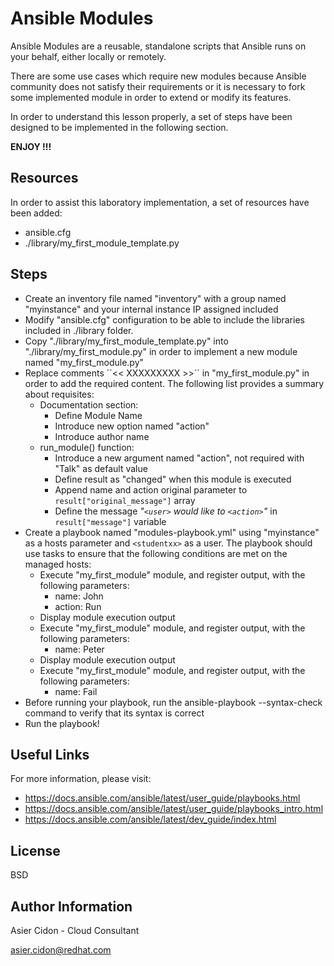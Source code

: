 # Ansible Modules

Ansible Modules are a reusable, standalone scripts that Ansible runs on your behalf, either locally or remotely.

There are some use cases which require new modules because Ansible community does not satisfy their requirements or it is necessary to fork some implemented module in order to extend or modify its features.

In order to understand this lesson properly, a set of steps have been designed to be implemented in the following section.

**ENJOY !!!**

## Resources

In order to assist this laboratory implementation, a set of resources have been added:

-   ansible.cfg 
-   ./library/my_first_module_template.py

## Steps

-   Create an inventory file named "inventory" with a group named "myinstance" and your internal instance IP assigned included
-   Modify "ansible.cfg" configuration to be able to include the libraries included in ./library folder.
-   Copy "./library/my_first_module_template.py" into "./library/my_first_module.py" in order to implement a new module named "my_first_module.py"
-   Replace comments ´´<< XXXXXXXXX >>´´ in "my_first_module.py" in order to add the required content. The following list provides a summary about requisites:
    - Documentation section: 
        -   Define Module Name
        -   Introduce new option named "action"
        -   Introduce author name
    - run_module() function:
        -   Introduce a new argument named "action", not required with "Talk" as default value
        -   Define result as "changed" when this module is executed
        -   Append name and action original parameter to ``result["original_message"]`` array
        -   Define the message *"``<user>`` would like to ``<action>``"* in ``result["message"]`` variable
-   Create a playbook named "modules-playbook.yml" using "myinstance" as a hosts parameter and `<studentxx>` as a user. The playbook should use tasks to ensure that the following conditions are met on the managed hosts:
    -   Execute "my_first_module" module, and register output, with the following parameters:
        -   name: John
        -   action: Run
    -   Display module execution output
    -   Execute "my_first_module" module, and register output, with the following parameters:
        -   name: Peter
    -   Display module execution output
    -   Execute "my_first_module" module, and register output, with the following parameters:
        -   name: Fail
-   Before running your playbook, run the ansible-playbook --syntax-check  command to verify that its syntax is correct
-   Run the playbook!

## Useful Links

For more information, please visit:

-   https://docs.ansible.com/ansible/latest/user_guide/playbooks.html
-   https://docs.ansible.com/ansible/latest/user_guide/playbooks_intro.html
-   https://docs.ansible.com/ansible/latest/dev_guide/index.html

License
-------

BSD

Author Information
------------------

 Asier Cidon - Cloud Consultant

 asier.cidon@redhat.com
 